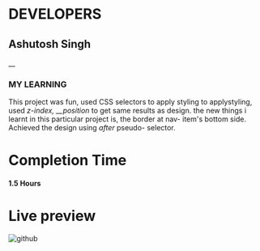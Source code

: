 # DEVELOPERS

## Ashutosh Singh

\_\_

### MY LEARNING

This project was fun, used CSS selectors to apply styling to applystyling, used _z-index, \_\_position_ to get same results as design. the new things i learnt in this particular project is, the border at nav- item's bottom side. Achieved the design using _after_ pseudo- selector.

# Completion Time

#### 1.5 Hours

# Live preview

![github](https://github.com/mascot.png)

